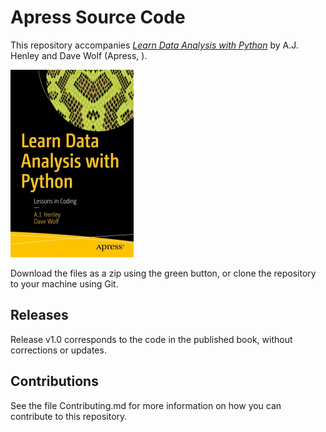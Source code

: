 # Apress Source Code

This repository accompanies [*Learn Data Analysis with Python*](http://www.apress.com/9781484234853) by A.J. Henley and Dave Wolf (Apress, ).

[comment]: #cover
![Cover image](9781484234853.jpg)

Download the files as a zip using the green button, or clone the repository to your machine using Git.

## Releases

Release v1.0 corresponds to the code in the published book, without corrections or updates.

## Contributions

See the file Contributing.md for more information on how you can contribute to this repository.
